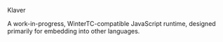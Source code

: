 Klaver

A work-in-progress, WinterTC-compatible JavaScript runtime, designed primarily for embedding into other languages.


